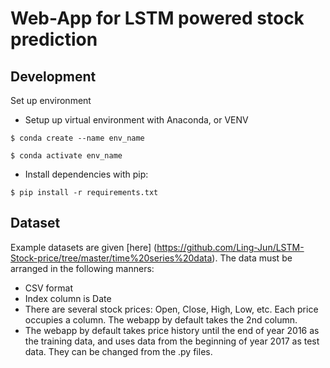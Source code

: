 # Web-App for LSTM powered stock prediction

## Development
Set up environment

* Setup up virtual environment with Anaconda, or VENV

>
    $ conda create --name env_name
>
    $ conda activate env_name

* Install dependencies with pip:

>
    $ pip install -r requirements.txt

## Dataset
Example datasets are given [here] (https://github.com/Ling-Jun/LSTM-Stock-price/tree/master/time%20series%20data).
The data must be arranged in the following manners:

* CSV format
* Index column is Date
* There are several stock prices: Open, Close, High, Low, etc. Each price occupies
  a column. The webapp by default takes the 2nd column.
* The webapp by default takes price history until the end of year 2016 as the training data, and uses data from the beginning of year 2017 as test data. They can be changed from the .py files.
